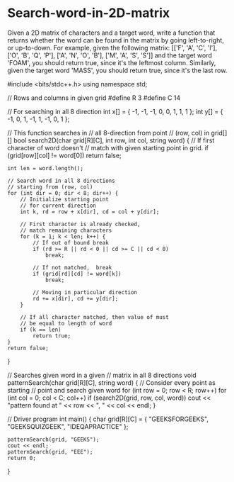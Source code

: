 # Search-word-in-2D-matrix
Given a 2D matrix of characters and a target word, write a function that returns whether the word can be found in the matrix by going left-to-right, or up-to-down.  For example, given the following matrix:  [['F', 'A', 'C', 'I'],  ['O', 'B', 'Q', 'P'],  ['A', 'N', 'O', 'B'],  ['M', 'A', 'S', 'S']]  and the target word 'FOAM', you should return true, since it's the leftmost column. Similarly, given the target word 'MASS', you should return true, since it's the last row.

#include <bits/stdc++.h> 
using namespace std; 
  
// Rows and columns in given grid 
#define R 3 
#define C 14 
  
// For searching in all 8 direction 
int x[] = { -1, -1, -1, 0, 0, 1, 1, 1 }; 
int y[] = { -1, 0, 1, -1, 1, -1, 0, 1 }; 
  
// This function searches in 
// all 8-direction from point 
// (row, col) in grid[][] 
bool search2D(char grid[R][C], int row, 
              int col, string word) 
{ 
    // If first character of word doesn't 
    // match with given starting point in grid. 
    if (grid[row][col] != word[0]) 
        return false; 
  
    int len = word.length(); 
  
    // Search word in all 8 directions 
    // starting from (row, col) 
    for (int dir = 0; dir < 8; dir++) { 
        // Initialize starting point 
        // for current direction 
        int k, rd = row + x[dir], cd = col + y[dir]; 
  
        // First character is already checked, 
        // match remaining characters 
        for (k = 1; k < len; k++) { 
            // If out of bound break 
            if (rd >= R || rd < 0 || cd >= C || cd < 0) 
                break; 
  
            // If not matched,  break 
            if (grid[rd][cd] != word[k]) 
                break; 
  
            // Moving in particular direction 
            rd += x[dir], cd += y[dir]; 
        } 
  
        // If all character matched, then value of must 
        // be equal to length of word 
        if (k == len) 
            return true; 
    } 
    return false; 
} 
  
// Searches given word in a given 
// matrix in all 8 directions 
void patternSearch(char grid[R][C], 
                   string word) 
{ 
    // Consider every point as starting 
    // point and search given word 
    for (int row = 0; row < R; row++) 
        for (int col = 0; col < C; col++) 
            if (search2D(grid, row, col, word)) 
                cout << "pattern found at "
                     << row << ", "
                     << col << endl; 
} 
  
// Driver program 
int main() 
{ 
    char grid[R][C] = { "GEEKSFORGEEKS", 
                        "GEEKSQUIZGEEK", 
                        "IDEQAPRACTICE" }; 
  
    patternSearch(grid, "GEEKS"); 
    cout << endl; 
    patternSearch(grid, "EEE"); 
    return 0; 
} 
